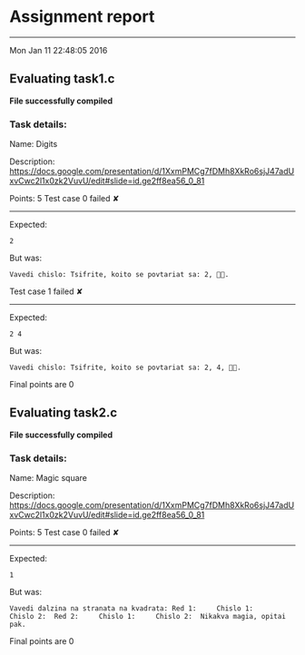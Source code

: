 # Assignment report
---
Mon Jan 11 22:48:05 2016

## Evaluating task1.c

**File successfully compiled**

### Task details:

Name: Digits

Description: https://docs.google.com/presentation/d/1XxmPMCg7fDMh8XkRo6sjJ47adUxvCwc2l1x0zk2VuvU/edit#slide=id.ge2ff8ea56_0_81

Points: 5
Test case 0 failed ✘ 

---
Expected:
```
2
```
But was:
```
Vavedi chislo: Tsifrite, koito se povtariat sa: 2, .
```
Test case 1 failed ✘ 

---
Expected:
```
2 4
```
But was:
```
Vavedi chislo: Tsifrite, koito se povtariat sa: 2, 4, .
```

 Final points are 0
## Evaluating task2.c

**File successfully compiled**

### Task details:

Name: Magic square

Description: https://docs.google.com/presentation/d/1XxmPMCg7fDMh8XkRo6sjJ47adUxvCwc2l1x0zk2VuvU/edit#slide=id.ge2ff8ea56_0_81

Points: 5
Test case 0 failed ✘ 

---
Expected:
```
1
```
But was:
```
Vavedi dalzina na stranata na kvadrata: Red 1:     Chislo 1:     Chislo 2:  Red 2:     Chislo 1:     Chislo 2:  Nikakva magia, opitai pak.
```

 Final points are 0
